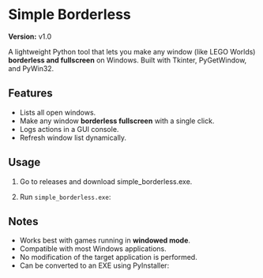 # Simple Borderless

**Version:** v1.0

A lightweight Python tool that lets you make any window (like LEGO Worlds) **borderless and fullscreen** on Windows. Built with Tkinter, PyGetWindow, and PyWin32.

## Features

- Lists all open windows.
- Make any window **borderless fullscreen** with a single click.
- Logs actions in a GUI console.
- Refresh window list dynamically.

## Usage

1. Go to releases and download simple_borderless.exe.


2. Run `simple_borderless.exe`:

## Notes

- Works best with games running in **windowed mode**.
- Compatible with most Windows applications.
- No modification of the target application is performed.
- Can be converted to an EXE using PyInstaller:



